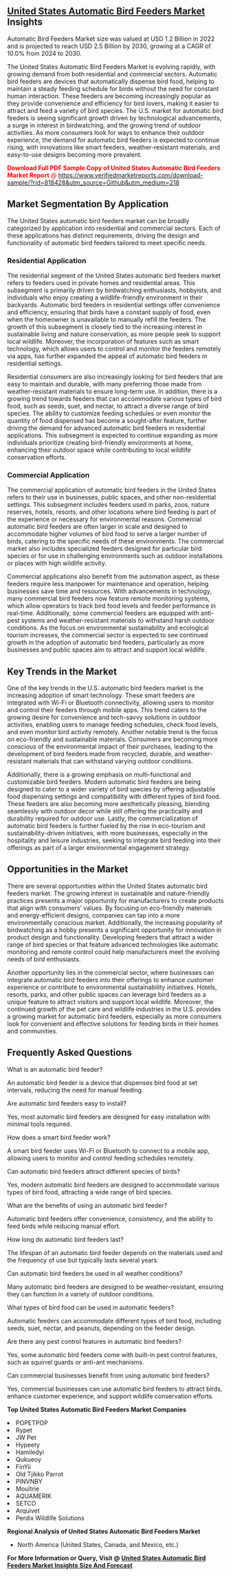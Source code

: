 <h2><a href="https://www.verifiedmarketreports.com/download-sample/?rid=818428&amp;utm_source=Github&amp;utm_medium=218" target="_blank">United States Automatic Bird Feeders Market</a> Insights</h2><p>Automatic Bird Feeders Market size was valued at USD 1.2 Billion in 2022 and is projected to reach USD 2.5 Billion by 2030, growing at a CAGR of 10.0% from 2024 to 2030.</p><p><p>The United States Automatic Bird Feeders Market is evolving rapidly, with growing demand from both residential and commercial sectors. Automatic bird feeders are devices that automatically dispense bird food, helping to maintain a steady feeding schedule for birds without the need for constant human interaction. These feeders are becoming increasingly popular as they provide convenience and efficiency for bird lovers, making it easier to attract and feed a variety of bird species. The U.S. market for automatic bird feeders is seeing significant growth driven by technological advancements, a surge in interest in birdwatching, and the growing trend of outdoor activities. As more consumers look for ways to enhance their outdoor experience, the demand for automatic bird feeders is expected to continue rising, with innovations like smart feeders, weather-resistant materials, and easy-to-use designs becoming more prevalent. <p><span class=""><span style="color: #ff0000;"><strong>Download Full PDF Sample Copy of United States Automatic Bird Feeders Market Report</strong> @ </span><a href="https://www.verifiedmarketreports.com/download-sample/?rid=818428&amp;utm_source=Github&amp;utm_medium=218" target="_blank">https://www.verifiedmarketreports.com/download-sample/?rid=818428&amp;utm_source=Github&amp;utm_medium=218</a></span></p></p> <h2>Market Segmentation By Application</h2> <p>The United States automatic bird feeders market can be broadly categorized by application into residential and commercial sectors. Each of these applications has distinct requirements, driving the design and functionality of automatic bird feeders tailored to meet specific needs.</p> <h3>Residential Application</h3> <p>The residential segment of the United States automatic bird feeders market refers to feeders used in private homes and residential areas. This subsegment is primarily driven by birdwatching enthusiasts, hobbyists, and individuals who enjoy creating a wildlife-friendly environment in their backyards. Automatic bird feeders in residential settings offer convenience and efficiency, ensuring that birds have a constant supply of food, even when the homeowner is unavailable to manually refill the feeders. The growth of this subsegment is closely tied to the increasing interest in sustainable living and nature conservation, as more people seek to support local wildlife. Moreover, the incorporation of features such as smart technology, which allows users to control and monitor the feeders remotely via apps, has further expanded the appeal of automatic bird feeders in residential settings.</p> <p>Residential consumers are also increasingly looking for bird feeders that are easy to maintain and durable, with many preferring those made from weather-resistant materials to ensure long-term use. In addition, there is a growing trend towards feeders that can accommodate various types of bird food, such as seeds, suet, and nectar, to attract a diverse range of bird species. The ability to customize feeding schedules or even monitor the quantity of food dispensed has become a sought-after feature, further driving the demand for advanced automatic bird feeders in residential applications. This subsegment is expected to continue expanding as more individuals prioritize creating bird-friendly environments at home, enhancing their outdoor space while contributing to local wildlife conservation efforts.</p> <h3>Commercial Application</h3> <p>The commercial application of automatic bird feeders in the United States refers to their use in businesses, public spaces, and other non-residential settings. This subsegment includes feeders used in parks, zoos, nature reserves, hotels, resorts, and other locations where bird feeding is part of the experience or necessary for environmental reasons. Commercial automatic bird feeders are often larger in scale and designed to accommodate higher volumes of bird food to serve a larger number of birds, catering to the specific needs of these environments. The commercial market also includes specialized feeders designed for particular bird species or for use in challenging environments such as outdoor installations or places with high wildlife activity.</p> <p>Commercial applications also benefit from the automation aspect, as these feeders require less manpower for maintenance and operation, helping businesses save time and resources. With advancements in technology, many commercial bird feeders now feature remote monitoring systems, which allow operators to track bird food levels and feeder performance in real-time. Additionally, some commercial feeders are equipped with anti-pest systems and weather-resistant materials to withstand harsh outdoor conditions. As the focus on environmental sustainability and ecological tourism increases, the commercial sector is expected to see continued growth in the adoption of automatic bird feeders, particularly as more businesses and public spaces aim to attract and support local wildlife.</p> <h2>Key Trends in the Market</h2> <p>One of the key trends in the U.S. automatic bird feeders market is the increasing adoption of smart technology. These smart feeders are integrated with Wi-Fi or Bluetooth connectivity, allowing users to monitor and control their feeders through mobile apps. This trend caters to the growing desire for convenience and tech-savvy solutions in outdoor activities, enabling users to manage feeding schedules, check food levels, and even monitor bird activity remotely. Another notable trend is the focus on eco-friendly and sustainable materials. Consumers are becoming more conscious of the environmental impact of their purchases, leading to the development of bird feeders made from recycled, durable, and weather-resistant materials that can withstand varying outdoor conditions.</p> <p>Additionally, there is a growing emphasis on multi-functional and customizable bird feeders. Modern automatic bird feeders are being designed to cater to a wider variety of bird species by offering adjustable food dispensing settings and compatibility with different types of bird food. These feeders are also becoming more aesthetically pleasing, blending seamlessly with outdoor decor while still offering the practicality and durability required for outdoor use. Lastly, the commercialization of automatic bird feeders is further fueled by the rise in eco-tourism and sustainability-driven initiatives, with more businesses, especially in the hospitality and leisure industries, seeking to integrate bird feeding into their offerings as part of a larger environmental engagement strategy.</p> <h2>Opportunities in the Market</h2> <p>There are several opportunities within the United States automatic bird feeders market. The growing interest in sustainable and nature-friendly practices presents a major opportunity for manufacturers to create products that align with consumers’ values. By focusing on eco-friendly materials and energy-efficient designs, companies can tap into a more environmentally conscious market. Additionally, the increasing popularity of birdwatching as a hobby presents a significant opportunity for innovation in product design and functionality. Developing feeders that attract a wider range of bird species or that feature advanced technologies like automatic monitoring and remote control could help manufacturers meet the evolving needs of bird enthusiasts.</p> <p>Another opportunity lies in the commercial sector, where businesses can integrate automatic bird feeders into their offerings to enhance customer experience or contribute to environmental sustainability initiatives. Hotels, resorts, parks, and other public spaces can leverage bird feeders as a unique feature to attract visitors and support local wildlife. Moreover, the continued growth of the pet care and wildlife industries in the U.S. provides a growing market for automatic bird feeders, especially as more consumers look for convenient and effective solutions for feeding birds in their homes and communities.</p> <h2>Frequently Asked Questions</h2> <p>What is an automatic bird feeder?</p> <p>An automatic bird feeder is a device that dispenses bird food at set intervals, reducing the need for manual feeding.</p> <p>Are automatic bird feeders easy to install?</p> <p>Yes, most automatic bird feeders are designed for easy installation with minimal tools required.</p> <p>How does a smart bird feeder work?</p> <p>A smart bird feeder uses Wi-Fi or Bluetooth to connect to a mobile app, allowing users to monitor and control feeding schedules remotely.</p> <p>Can automatic bird feeders attract different species of birds?</p> <p>Yes, modern automatic bird feeders are designed to accommodate various types of bird food, attracting a wide range of bird species.</p> <p>What are the benefits of using an automatic bird feeder?</p> <p>Automatic bird feeders offer convenience, consistency, and the ability to feed birds while reducing manual effort.</p> <p>How long do automatic bird feeders last?</p> <p>The lifespan of an automatic bird feeder depends on the materials used and the frequency of use but typically lasts several years.</p> <p>Can automatic bird feeders be used in all weather conditions?</p> <p>Many automatic bird feeders are designed to be weather-resistant, ensuring they can function in a variety of outdoor conditions.</p> <p>What types of bird food can be used in automatic feeders?</p> <p>Automatic feeders can accommodate different types of bird food, including seeds, suet, nectar, and peanuts, depending on the feeder design.</p> <p>Are there any pest control features in automatic bird feeders?</p> <p>Yes, some automatic bird feeders come with built-in pest control features, such as squirrel guards or anti-ant mechanisms.</p> <p>Can commercial businesses benefit from using automatic bird feeders?</p> <p>Yes, commercial businesses can use automatic bird feeders to attract birds, enhance customer experience, and support wildlife conservation efforts.</p> </p><p><strong>Top United States Automatic Bird Feeders Market Companies</strong></p><div data-test-id=""><p><li>POPETPOP</li><li> Rypet</li><li> JW Pet</li><li> Hypeety</li><li> Hamiledyi</li><li> Qukueoy</li><li> FinYii</li><li> Old Tjikko Parrot</li><li> PINVNBY</li><li> Moultrie</li><li> AQUAMERIK</li><li> SETCO</li><li> Arquivet</li><li> Perdix Wildlife Solutions</li></p><div><strong>Regional Analysis of&nbsp;United States Automatic Bird Feeders Market</strong></div><ul><li dir="ltr"><p dir="ltr">North America&nbsp;(United States, Canada, and Mexico, etc.)</p></li></ul><p><strong>For More Information or Query, Visit @&nbsp;</strong><strong><a href="https://www.verifiedmarketreports.com/product/automatic-bird-feeders-market/?utm_source=Github&amp;utm_medium=218" target="_blank">United States Automatic Bird Feeders Market Insights Size And Forecast</a></strong></p></div>
